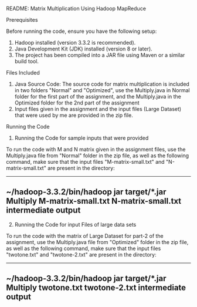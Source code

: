 README: Matrix Multiplication Using Hadoop MapReduce

Prerequisites

Before running the code, ensure you have the following setup:

1.	Hadoop installed (version 3.3.2 is recommended).
2.	Java Development Kit (JDK) installed (version 8 or later).
3.	The project has been compiled into a JAR file using Maven or a similar build tool.

Files Included

1.	Java Source Code: The source code for matrix multiplication is included in two folders "Normal" and "Optimized", use the Multiply.java in Normal folder for the first part of the assignment, and the Multiply.java in the Optimized folder for the 2nd part of the assignment
2.	Input files given in the assignment and the input files (Large Dataset) that were used by me are provided in the zip file.

Running the Code

1. Running the Code for sample inputs that were provided

To run the code with M and N matrix given in the assignment files, use the Multiply.java file from "Normal" folder in the zip file, as well as the following command, make sure that the input files "M-matrix-small.txt" and "N-matrix-small.txt" are present in the directory:

-----------------------------------------------------------------------------------------------------------------------------------------
~/hadoop-3.3.2/bin/hadoop jar target/*.jar Multiply M-matrix-small.txt N-matrix-small.txt intermediate output
-----------------------------------------------------------------------------------------------------------------------------------------

2. Running the Code for input Files of large data sets

To run the code with the matrix of Large Dataset for part-2 of the assignment, use the Multiply.java file from "Optimized" folder in the zip file, as well as the following command, make sure that the input files "twotone.txt" and "twotone-2.txt" are present in the directory:

-----------------------------------------------------------------------------------------------------------------------------------------
~/hadoop-3.3.2/bin/hadoop jar target/*.jar Multiply twotone.txt twotone-2.txt intermediate output
-----------------------------------------------------------------------------------------------------------------------------------------
